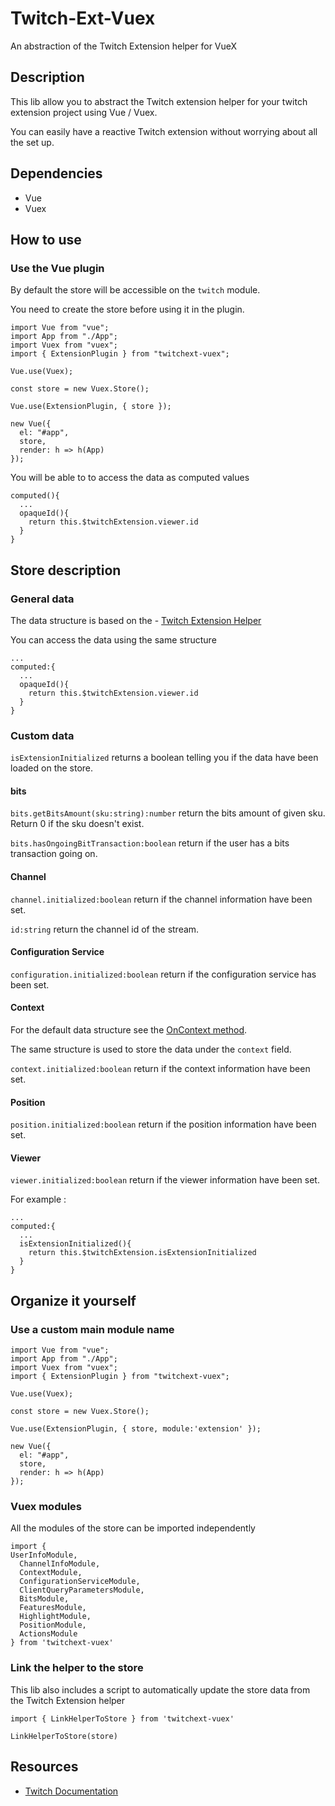 # Twitch-Ext-Vuex

An abstraction of the Twitch Extension helper for VueX

## Description

This lib allow you to abstract the Twitch extension helper for your twitch extension project using Vue / Vuex.

You can easily have a reactive Twitch extension without worrying about all the set up.


## Dependencies

- Vue
- Vuex

## How to use

### Use the Vue plugin
By default the store will be accessible on the `twitch` module.

You need to create the store before using it in the plugin.

```
import Vue from "vue";
import App from "./App";
import Vuex from "vuex";
import { ExtensionPlugin } from "twitchext-vuex";

Vue.use(Vuex);

const store = new Vuex.Store();

Vue.use(ExtensionPlugin, { store });

new Vue({
  el: "#app",
  store,
  render: h => h(App)
});
```

You will be able to to access the data as computed values
```
computed(){
  ...
  opaqueId(){
    return this.$twitchExtension.viewer.id
  }
}
```


## Store description

### General data

The data structure is based on the - [Twitch Extension Helper](https://dev.twitch.tv/docs/extensions/reference/#javascript-helper)

You can access the data using the same structure
```
...
computed:{
  ...
  opaqueId(){
    return this.$twitchExtension.viewer.id
  }
}
```

### Custom data
`isExtensionInitialized` returns a boolean telling you if the data have been loaded on the store. 

#### bits
`bits.getBitsAmount(sku:string):number` return the bits amount of given sku. Return 0 if the sku doesn't exist.

`bits.hasOngoingBitTransaction:boolean` return if the user has a bits transaction going on. 

#### Channel
`channel.initialized:boolean` return if the channel information have been set.

`id:string` return the channel id of the stream.

#### Configuration Service
`configuration.initialized:boolean` return if the configuration service has been set.

#### Context

For the default data structure see the [OnContext method](https://dev.twitch.tv/docs/extensions/reference/#javascript-helper).

The same structure is used to store the data under the `context` field.

`context.initialized:boolean` return if the context information have been set.

#### Position
`position.initialized:boolean` return if the position information have been set.

#### Viewer
`viewer.initialized:boolean` return if the viewer information have been set.


For example :
```
...
computed:{
  ...
  isExtensionInitialized(){
    return this.$twitchExtension.isExtensionInitialized
  }
}
```


## Organize it yourself


### Use a custom main module name
```
import Vue from "vue";
import App from "./App";
import Vuex from "vuex";
import { ExtensionPlugin } from "twitchext-vuex";

Vue.use(Vuex);

const store = new Vuex.Store();

Vue.use(ExtensionPlugin, { store, module:'extension' });

new Vue({
  el: "#app",
  store,
  render: h => h(App)
});
```

### Vuex modules

All the modules of the store can be imported independently 

```
import {
UserInfoModule,
  ChannelInfoModule,
  ContextModule,
  ConfigurationServiceModule,
  ClientQueryParametersModule,
  BitsModule,
  FeaturesModule,
  HighlightModule,
  PositionModule,
  ActionsModule
} from 'twitchext-vuex'
```


### Link the helper to the store

This lib also includes a script to automatically update the store data from the Twitch Extension helper

```
import { LinkHelperToStore } from 'twitchext-vuex'

LinkHelperToStore(store)
```

## Resources
- [Twitch Documentation](https://dev.twitch.tv/docs/extensions/reference/#javascript-helper)